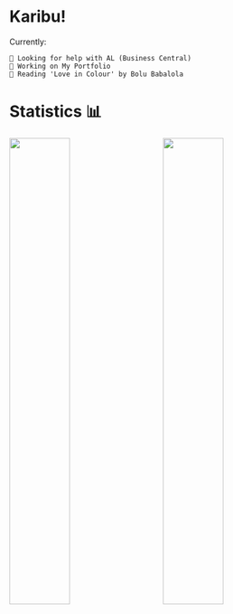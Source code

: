 # Karibu!
Currently:

    🦩 Looking for help with AL (Business Central)
    🦩 Working on My Portfolio
    🦩 Reading 'Love in Colour' by Bolu Babalola

# Statistics 📊 
<a href="https://github.com/anuraghazra/github-readme-stats"><img align="left" width="46%" src="https://github-readme-stats.vercel.app/api/wakatime?username=@agidza&compact=True&theme=gruvbox_light"/></a>
<img align="right" width="46%" src="https://github-readme-stats.vercel.app/api/top-langs/?username=lynnagidza&layout=compact&theme=gruvbox_light" />
